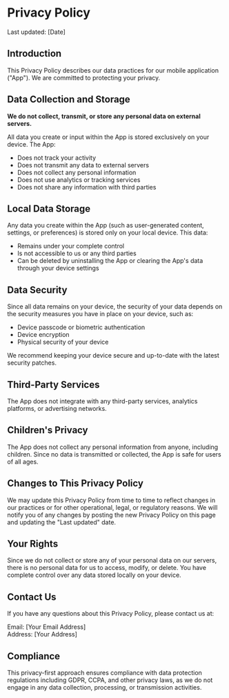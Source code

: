 # Privacy Policy

Last updated: [Date]

## Introduction

This Privacy Policy describes our data practices for our mobile application ("App"). We are committed to protecting your privacy.

## Data Collection and Storage

**We do not collect, transmit, or store any personal data on external servers.**

All data you create or input within the App is stored exclusively on your device. The App:
- Does not track your activity
- Does not transmit any data to external servers
- Does not collect any personal information
- Does not use analytics or tracking services
- Does not share any information with third parties

## Local Data Storage

Any data you create within the App (such as user-generated content, settings, or preferences) is stored only on your local device. This data:
- Remains under your complete control
- Is not accessible to us or any third parties
- Can be deleted by uninstalling the App or clearing the App's data through your device settings

## Data Security

Since all data remains on your device, the security of your data depends on the security measures you have in place on your device, such as:
- Device passcode or biometric authentication
- Device encryption
- Physical security of your device

We recommend keeping your device secure and up-to-date with the latest security patches.

## Third-Party Services

The App does not integrate with any third-party services, analytics platforms, or advertising networks.

## Children's Privacy

The App does not collect any personal information from anyone, including children. Since no data is transmitted or collected, the App is safe for users of all ages.

## Changes to This Privacy Policy

We may update this Privacy Policy from time to time to reflect changes in our practices or for other operational, legal, or regulatory reasons. We will notify you of any changes by posting the new Privacy Policy on this page and updating the "Last updated" date.

## Your Rights

Since we do not collect or store any of your personal data on our servers, there is no personal data for us to access, modify, or delete. You have complete control over any data stored locally on your device.

## Contact Us

If you have any questions about this Privacy Policy, please contact us at:

Email: [Your Email Address]  
Address: [Your Address]

## Compliance

This privacy-first approach ensures compliance with data protection regulations including GDPR, CCPA, and other privacy laws, as we do not engage in any data collection, processing, or transmission activities.
